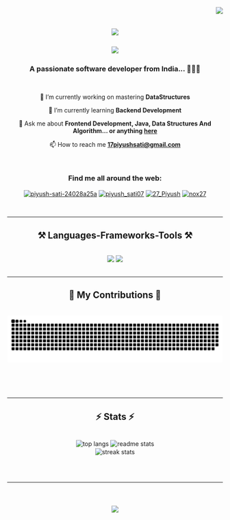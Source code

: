 <img align="right" src="https://visitor-badge.laobi.icu/badge?page_id=27PIYUSH.27PIYUSH" />

<h1 align="center">
    <img src="https://readme-typing-svg.herokuapp.com/?font=Righteous&size=35&center=true&vCenter=true&width=500&height=70&duration=4000&lines=Hey!+👋;+I'm+Piyush+Sati+!;" />
</h1>

<div align= "center"> <img src = "https://github.com/27PIYUSH/27PIYUSH/assets/121419982/26a43554-984a-4c40-8e12-629d9a18bce7"></div>

<h3 align="center">A passionate software developer from India... 👨🏻‍💻</h3>

<br/>

<div align="center">
 
 🔭 I’m currently working on mastering **DataStructures**
 
 🌱 I’m currently learning **Backend Development**

 💬 Ask me about **Frontend Development, Java, Data Structures And Algorithm... or anything [here](https://github.com/27PIYUSH/27PIYUSH/issues)**

 📫 How to reach me **17piyushsati@gmail.com**

 </div>
 <br/>
<div align="center"> 
  <h3>Find me all around the web:</h3>
  <p align="center">
    <a href="https://www.linkedin.com/in/piyush-sati-24028a25a" target="blank"><img align="center" src="https://raw.githubusercontent.com/rahuldkjain/github-profile-readme-generator/master/src/images/icons/Social/linked-in-alt.svg" alt="piyush-sati-24028a25a" height="30" width="40" /></a>
    <a href="https://www.instagram.com/piyush_sati07/" target="blank"><img align="center" src="https://raw.githubusercontent.com/rahuldkjain/github-profile-readme-generator/master/src/images/icons/Social/instagram.svg" alt="piyush_sati07" height="30" width="40" /></a>
    <a href="https://leetcode.com/u/27_Piyush/" target="blank"><img align="center" src="https://raw.githubusercontent.com/rahuldkjain/github-profile-readme-generator/master/src/images/icons/Social/leet-code.svg" alt="27_Piyush" height="30" width="40" /></a>
    <a href="https://www.geeksforgeeks.org/user/nox27/?utm_source=geeksforgeeks&utm_medium=my_profile&utm_campaign=auth_user" target="blank"><img align="center" src="https://raw.githubusercontent.com/rahuldkjain/github-profile-readme-generator/master/src/images/icons/Social/geeks-for-geeks.svg" alt="nox27" height="30" width="40" /></a>
  </p>
</div>

 <br/>
 <hr/>
 
<h2 align="center">⚒️ Languages-Frameworks-Tools ⚒️</h2>
<br/>
<div align="center">
    <img src="https://skillicons.dev/icons?i=react,html,css,tailwind,vscode,git,github,figma" />
    <img src="https://skillicons.dev/icons?i=java,python,javascript,typescript,express,firebase,mongodb,nodejs,nextjs,mysql" /><br>
</div>

<br/>
<hr/>

<div align="center">
  <h2>🐍 My Contributions 🐍</h2>
  <br>
  <img alt="snake eating my contributions" src="https://raw.githubusercontent.com/salesp07/salesp07/output/github-contribution-grid-snake.svg" />
  
  <br/><br/><br/>
</div>

<hr/>

<h2 align="center">⚡ Stats ⚡</h2>
<br>
<div align=center>
  <img width=390 src="https://github-readme-stats.vercel.app/api/top-langs/?username=27PIYUSH&hide=HTML&langs_count=8&layout=compact&theme=react&border_radius=10&size_weight=0.5&count_weight=0.5&exclude_repo=github-readme-stats" alt="top langs" />
  <img width=390 src="https://github-readme-stats.vercel.app/api?username=27PIYUSH&show_icons=true&locale=en&theme=react&rank_icon=github&border_radius=10" alt="readme stats" />
  <br/>
  <img width=325 align="center" src="https://github-readme-streak-stats.herokuapp.com/?user=27PIYUSH&hide=HTML&langs_count=8&layout=compact&theme=react&border_radius=10&size_weight=0.5&count_weight=0.5&exclude_repo=github-readme-stats" alt="streak stats" />
</div>

<br/><br/>

<hr/>

<br/>

<h3 align="center">
    <img src="https://readme-typing-svg.herokuapp.com/?font=Righteous&size=25&center=true&vCenter=true&width=500&height=70&duration=4000&lines=Thanks+for+visiting!+✌🏻;+Shoot+me+a+message+on+LinkedIn+:);" />
</h3>

<br/>
